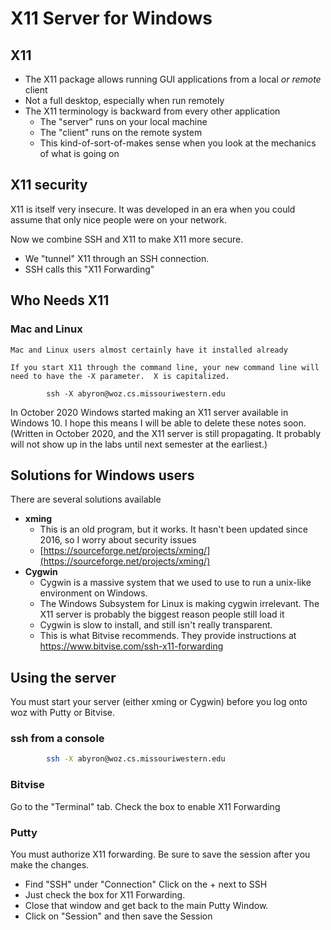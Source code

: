 # X11 Server for Windows

## X11

* The X11 package allows running GUI applications from a local *or remote* client
* Not a full desktop, especially when run remotely
* The X11 terminology is backward from every other application
  * The "server" runs on your local machine
  * The "client" runs on the remote system
  * This kind-of-sort-of-makes sense when you look at the mechanics of what is going on

## X11 security

X11 is itself very insecure.  It was developed in an era when you could assume that only nice people were on your network.

Now we combine SSH and X11 to make X11 more secure. 

* We "tunnel" X11 through an SSH connection.  
* SSH calls this "X11 Forwarding"

## Who Needs X11

### Mac and Linux
    Mac and Linux users almost certainly have it installed already

    If you start X11 through the command line, your new command line will need to have the -X parameter.  X is capitalized.

```
        ssh -X abyron@woz.cs.missouriwestern.edu
```

In October 2020 Windows started making an X11 server available in Windows 10.  I hope this means I will be able to delete these notes soon.  (Written in October 2020, and the X11 server is still propagating.  It probably will not show up in the labs until next semester at the earliest.)

## Solutions for Windows users

There are several solutions available

* **xming** 
    * This is an old program, but it works.  It hasn't been updated since 2016, so I worry about security issues
    * [https://sourceforge.net/projects/xming/](https://sourceforge.net/projects/xming/)
* **Cygwin**
    * Cygwin is a massive system that we used to use to run a unix-like environment on Windows.  
    * The Windows Subsystem for Linux is making cygwin irrelevant.  The X11 server is probably the biggest reason people still load it
    * Cygwin is slow to install, and still isn't really transparent.
    * This is what Bitvise recommends.  They provide instructions at https://www.bitvise.com/ssh-x11-forwarding

## Using the server

You must start your server (either xming or Cygwin) before you log onto woz with Putty or Bitvise.

### ssh from a console

```bash
        ssh -X abyron@woz.cs.missouriwestern.edu
```

### Bitvise

Go to the "Terminal" tab.  Check the box to enable X11 Forwarding

### Putty

You must authorize X11 forwarding.  Be sure to save the session after you make the changes.

* Find "SSH" under "Connection"  Click on the + next to SSH
* Just check the box for X11 Forwarding.
* Close that window and get back to the main Putty Window.
* Click on "Session" and then save the Session
